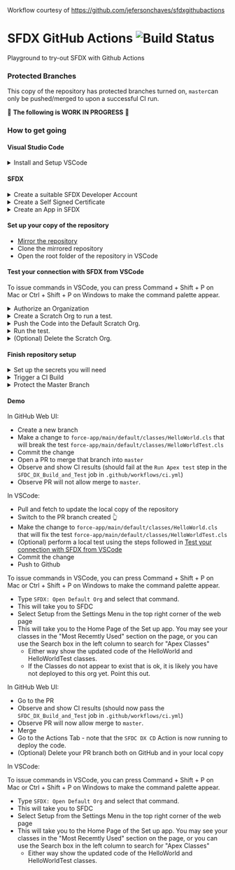 Workflow courtesy of https://github.com/jefersonchaves/sfdxgithubactions

# SFDX GitHub Actions ![Build Status](https://github.com/Affraes-Organisation/actions-sfdc-example/workflows/CI/badge.svg)
Playground to try-out SFDX with Github Actions

### Protected Branches

This copy of the repository has protected branches turned on, `master`can only be pushed/merged to upon a successful CI run.

:construction: **The following is WORK IN PROGRESS** :construction:

### How to get going

#### Visual Studio Code
<details>
<summary>Install and Setup VSCode</summary>
  
- Obtain and install the latest version of [Visual Studio Code](https://code.visualstudio.com/)
- If you don’t already have version 8 or 11 of the JDK installed, you can install the latest version of the Java 8 JDK from [Java SE Development Kit 8 Downloads](http://www.oracle.com/technetwork/java/javase/downloads/jdk8-downloads-2133151.html) or the latest version of the Java 11 JDK from [Java SE Development Kit 11 Downloads](https://www.oracle.com/technetwork/java/javase/downloads/jdk11-downloads-5066655.html).
- [Install the Salesforce CLI tools](https://developer.salesforce.com/docs/atlas.en-us.sfdx_setup.meta/sfdx_setup/sfdx_setup_install_cli.htm) and the [Salesforce Extension Pack for VSCode](https://marketplace.visualstudio.com/items?itemName=salesforce.salesforcedx-vscode).
- In a terminal window, run `sfdx update` to update the tools. The packaged tools had a problem when I orginally installed them that was fixed by running the `sfdx update` command

</details>

#### SFDX

<details><summary>Create a suitable SFDX Developer Account</summary>

- [Sign up](https://developer.salesforce.com/promotions/orgs/dx-signup) for a SFDX Developer Account
- Note your username as you will use it later as the contents of the GitHub Secret `SALESFORCE_DEVHUB_USERNAME`

</details>

<details><summary><a id="create-a-self-signed-certificate">Create a Self Signed Certificate</a></summary>

- The JWT-based authorization flow requires a digital certificate and the private key used to sign the certificate. You upload the digital certificate to the custom connected app that is also required for JWT-based authorization. You can use your own private key and certificate issued by a certification authority. Alternatively, [you can use OpenSSL to create a key and a self-signed digital certificate](https://developer.salesforce.com/docs/atlas.en-us.sfdx_dev.meta/sfdx_dev/sfdx_dev_auth_key_and_cert.htm).
- You will use the contents of the `<FILENAME>.key` file (If you followed the [OpenSSL instructions](https://developer.salesforce.com/docs/atlas.en-us.sfdx_dev.meta/sfdx_dev/sfdx_dev_auth_key_and_cert.htm) it will be the `server.key` file) later as the contents of the GitHub Secret `SALESFORCE_JWT_SECRET_KEY`

</details>

<details><summary>Create an App in SFDX</summary>

- As this workflow uses JWT-based Authetication, you must [create a connected app in your Dev Hub org](https://developer.salesforce.com/docs/atlas.en-us.sfdx_dev.meta/sfdx_dev/sfdx_dev_auth_connected_app.htm).
- The `server.crt` referred to is the file you created in the [Create a Self Signed Certificate](#create-a-self-signed-certificate), section above.
- Make note of the consumer key as you will use it later as the contents of the GitHub Secret `SALESFORCE_CONSUMER_KEY`

</details>

#### Set up your copy of the repository

- [Mirror the repository](https://help.github.com/en/github/creating-cloning-and-archiving-repositories/duplicating-a-repository)
- Clone the mirrored repository
- Open the root folder of the repository in VSCode

#### Test your connection with SFDX from VSCode

To issue commands in VSCode, you can press Command + Shift + P on Mac or Ctrl + Shift + P on Windows to make the command palette appear.

<details><summary>Authorize an Organization</summary>

- Type `SFDX: Authorize an Org` and select that command.
- To accept the default login URL, press Enter/Return.
- Enter an alias such as `VSCodePlayground`.
- Notice that your default browser opens a new Salesforce login window. Log in to your playground using your Developer Account username and password.
- When you are asked to grant access to the connected app, click to allow:
![Allow?](https://res.cloudinary.com/hy4kyit2a/f_auto,fl_lossy,q_70/learn/projects/quickstart-vscode-salesforce/use-vscode-for-salesforce/images/35b7e9cde25290c50977ea8932aa92c3_cjptzm-674000-f-0-s-89846-lck-3-l.png)   
- Close the browser window
- You should see a success message in the output panel in VSCode:
![Hooray!](https://res.cloudinary.com/hy4kyit2a/f_auto,fl_lossy,q_70/learn/projects/quickstart-vscode-salesforce/use-vscode-for-salesforce/images/e79231bf40a1e2a893b8b22f1c72774b_cjptzm-677000-g-0-s-89-iyreg-3-fa.png)

</details>

<details><summary>Create a Scratch Org to run a test.</summary>

- Type `SFDX: Create a Default Scratch Org` and select that command.
- To accept the defaults, press Enter/Return. The only default you may want to consider is the life of the Scratch Org (in Days) The default is 7, but you may prefer less.
- check for a `exit 0` success status in the output panel in VSCode
- The system will now use this created Scratch Org to push code to to run tests.

</details>

<details><summary>Push the Code into the Default Scratch Org.</summary>

- Type `SFDX: Push Source to Default Scratch Org` and select that command.
- check for a `exit 0` success status in the output panel in VSCode

</details>

<details><summary>Run the test.</summary>

- Type `SFDX: Invoke Apex Tests` and select that command.
- You can choose a specific test class or run them all.
- check for a `exit 0` success status in the output panel in VSCode

</details>

<details><summary>(Optional) Delete the Scratch Org.</summary>

- The Org will auto delete after the number of days you picked for the life of the Scratch Org when creating it.
- There is no built in SFDX command to do this in the Supplied VSCode Salesforce Extension commands, however, if you head to the terminal panel in VSCode, you can issue the command `sfdx force:org:delete`
- Confirm that you want to mark the Scratch Org for deletion by entering `y` at the prompt

</details>

#### Finish repository setup


<details><summary>Set up the secrets you will need</summary>

Create the following secrets in your copy of the repository:

- `SALESFORCE_DEVHUB_USERNAME`: The username you obtained when you [created your SFDC Developer Account](#getting-a-suitable-sfdc-dx-developer-account)
- `SALESFORCE_JWT_SECRET_KEY`: The contents of your `server.key` file you created when [creating your self signed certificate](#create-a-self-signed-certificate), noted above.
- `SALESFORCE_CONSUMER_KEY`: The Consumer Key you generated and noted when you [created an App in SFDC](#create-an-app-in-sfdx).

</details>

<details><summary>Trigger a CI Build</summary>

- Trigger a CI build so we get a `SFDC_DX_Build_and_Test` Status Check checkbox to select when we setup up Protected Branches.

</details>

<details><summary>Protect the Master Branch</summary>

Set up `master` as a protected branch:
- [x] Require status checks to pass before merging
- [x] Require branches to be up to date before merging
- Status checks found in the last week for this repository:

  - [x] SFDC_DX_Build_and_Test
- [x] Include administrators

</details>

#### Demo
In GitHub Web UI:
- Create a new branch
- Make a change to `force-app/main/default/classes/HelloWorld.cls` that will break the test `force-app/main/default/classes/HelloWorldTest.cls`
- Commit the change
- Open a PR to merge that branch into `master`
- Observe and show CI results (should fail at the `Run Apex test` step in the `SFDC_DX_Build_and_Test` job in `.github/workflows/ci.yml`)
- Observe PR will not allow merge to `master`.

In VSCode:
- Pull and fetch to update the local copy of the repository
- Switch to the PR branch created :point_up_2:
- Make the change to `force-app/main/default/classes/HelloWorld.cls` that will fix the test `force-app/main/default/classes/HelloWorldTest.cls`
- (Optional) perform a local test using the steps followed in [Test your connection with SFDX from VSCode](#test-your-connection-with-sfdx-from-vscode)
- Commit the change
- Push to Github

To issue commands in VSCode, you can press Command + Shift + P on Mac or Ctrl + Shift + P on Windows to make the command palette appear.
- Type `SFDX: Open Default Org` and select that command.
- This will take you to SFDC
- Select Setup from the Settings Menu in the top right corner of the web page
- This will take you to the Home Page of the Set up app. You may see your classes in the "Most Recemtly Used" section on the page, or you can use the Search box in the left column to search for "Apex Classes"
  - Either way show the updated code of the HelloWorld and HelloWorldTest classes.
  - If the Classes do not appear to exist that is ok, it is likely you have not deployed to this org yet. Point this out.

In GitHub Web UI:
- Go to the PR
- Observe and show CI results (should now pass the `SFDC_DX_Build_and_Test` job in `.github/workflows/ci.yml`)
- Observe PR will now allow merge to `master`.
- Merge
- Go to the Actions Tab - note that the `SFDC DX CD` Action is now running to deploy the code.
- (Optional) Delete your PR branch both on GitHub and in your local copy

In VSCode:

To issue commands in VSCode, you can press Command + Shift + P on Mac or Ctrl + Shift + P on Windows to make the command palette appear.
- Type `SFDX: Open Default Org` and select that command.
- This will take you to SFDC
- Select Setup from the Settings Menu in the top right corner of the web page
- This will take you to the Home Page of the Set up app. You may see your classes in the "Most Recemtly Used" section on the page, or you can use the Search box in the left column to search for "Apex Classes"
  - Either way show the updated code of the HelloWorld and HelloWorldTest classes.

